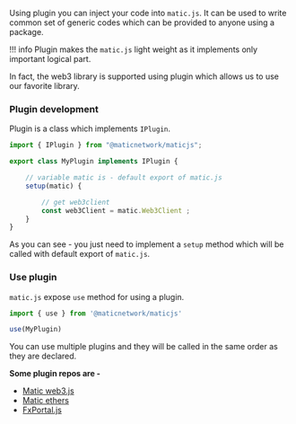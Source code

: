 Using plugin you can inject your code into `matic.js`. It can be used to write common set of generic codes which can be provided to anyone using a package.

!!! info
    Plugin makes the `matic.js` light weight as it implements only important logical part.

In fact, the web3 library is supported using plugin which allows us to use our favorite library.

### Plugin development

Plugin is a class which implements `IPlugin`.

```js
import { IPlugin } from "@maticnetwork/maticjs";

export class MyPlugin implements IPlugin {

    // variable matic is - default export of matic.js
    setup(matic) {

        // get web3client
        const web3Client = matic.Web3Client ;
    }
}
```

As you can see - you just need to implement a `setup` method which will be called with default export of `matic.js`.

### Use plugin

`matic.js` expose `use` method for using a plugin.

```js
import { use } from '@maticnetwork/maticjs'

use(MyPlugin)
```

You can use multiple plugins and they will be called in the same order as they are declared.

**Some plugin repos are -**

- [Matic web3.js](https://github.com/maticnetwork/maticjs-web3)
- [Matic ethers](https://github.com/maticnetwork/maticjs-ethers)
- [FxPortal.js](https://github.com/maticnetwork/fx-portal.js)
